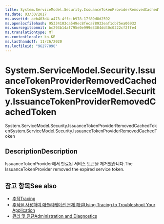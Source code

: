 ```yaml
---
title: System.ServiceModel.Security.IssuanceTokenProviderRemovedCachedToken
ms.date: 03/30/2017
ms.assetid: aeb403d4-a473-4ffc-b978-17f89d8d2592
ms.openlocfilehash: 95334103ca549ec8feca78932eaf1cb75ea06932
ms.sourcegitcommit: bc293b14af795e0e999e3304dd40c0222cf2ffe4
ms.translationtype: MT
ms.contentlocale: ko-KR
ms.lasthandoff: 11/26/2020
ms.locfileid: "96277090"
---
```

# <a name="systemservicemodelsecurityissuancetokenproviderremovedcachedtoken"></a><span data-ttu-id="6752a-102">System.ServiceModel.Security.IssuanceTokenProviderRemovedCachedToken</span><span class="sxs-lookup"><span data-stu-id="6752a-102">System.ServiceModel.Security.IssuanceTokenProviderRemovedCachedToken</span></span>

<span data-ttu-id="6752a-103">System.ServiceModel.Security.IssuanceTokenProviderRemovedCachedToken</span><span class="sxs-lookup"><span data-stu-id="6752a-103">System.ServiceModel.Security.IssuanceTokenProviderRemovedCachedToken</span></span>  
  
## <a name="description"></a><span data-ttu-id="6752a-104">Description</span><span class="sxs-lookup"><span data-stu-id="6752a-104">Description</span></span>  

 <span data-ttu-id="6752a-105">IssuanceTokenProvider에서 만료된 서비스 토큰을 제거했습니다.</span><span class="sxs-lookup"><span data-stu-id="6752a-105">The IssuanceTokenProvider removed the expired service token.</span></span>  
  
## <a name="see-also"></a><span data-ttu-id="6752a-106">참고 항목</span><span class="sxs-lookup"><span data-stu-id="6752a-106">See also</span></span>

- [<span data-ttu-id="6752a-107">추적</span><span class="sxs-lookup"><span data-stu-id="6752a-107">Tracing</span></span>](index.md)
- [<span data-ttu-id="6752a-108">추적을 사용하여 애플리케이션 문제 해결</span><span class="sxs-lookup"><span data-stu-id="6752a-108">Using Tracing to Troubleshoot Your Application</span></span>](using-tracing-to-troubleshoot-your-application.md)
- [<span data-ttu-id="6752a-109">관리 및 진단</span><span class="sxs-lookup"><span data-stu-id="6752a-109">Administration and Diagnostics</span></span>](../index.md)
